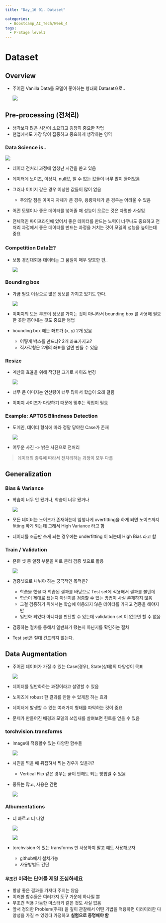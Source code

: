 ```yaml
---
title: "Day_16 01. Dataset"

categories:
  - Boostcamp_AI_Tech/Week_4
tags:
  - P-Stage level1
---
```


# Dataset

## Overview

- 주어진 Vanilla Data를 모델이 좋아하는 형태의 Dataset으로..

    ![]({{site.url}}/assets/images/2021-08-24-09-24-23.png)

## Pre-processing (전처리)

- 생각보다 많은 시간이 소요되고 굉장히 중요한 작업
- 현업에서도 가장 많이 집중하고 중요하게 생각하는 영역

### Data Science is..

![]({{site.url}}/assets/images/2021-08-24-09-28-38.png)

- 데이터 전처리 과정에 엄청난 시간을 쏟고 있음
- 데이터에 노이즈, 이상치, null값, 알 수 없는 값들이 너무 많이 들어있음
- 그러나 이미지 같은 경우 이상한 값들이 많이 없음
  - 주의할 점은 이미지 자체가 큰 경우, 용량자체가 큰 경우는 어려울 수 있음

- 어떤 모델이나 좋은 데이터를 넣어줄 때 성능이 오르는 것은 자명한 사실임

- 전체적인 파이프라인에 있어서 좋은 데이터를 만드는 노력이 너무나도 중요하고 전처리 과정에서 좋은 데이터를 만드는 과정을 거치는 것이 모델의 성능을 높이는데 중요

### Competition Data는?

- 보통 경진대회용 데이터는 그 품질이 매우 양호한 편..

    ![]({{site.url}}/assets/images/2021-08-24-09-34-11.png)

### Bounding box

- 가끔 필요 이상으로 많은 정보를 가지고 있기도 한다.

    ![]({{site.url}}/assets/images/2021-08-24-09-35-22.png)

- 이미지의 모든 부분이 정보를 가지는 것이 아니라서 bounding box 를 사용해 필요한 곳만 뽑아내는 것도 중요한 벙법
- bounding box 에는 좌표가 (x, y) 2개 있음
  - 어떻게 박스를 만드냐? 2개 좌표가지고?
  - 직사각형은 2개의 좌표를 알면 만들 수 있음

### Resize

- 계산의 효율을 위해 적당한 크기로 사이즈 변경

    ![]({{site.url}}/assets/images/2021-08-24-09-38-39.png)

- 너무 큰 이미지는 연산량이 너무 많아서 학습이 오래 걸림
- 이미지 사이즈가 다양하기 때문에 맞추는 작업이 필요

### Example: APTOS Blindness Detection

- 도메인, 데이터 형식에 따라 정말 당야한 Case가 존재

    ![]({{site.url}}/assets/images/2021-08-24-09-40-55.png)

- 어두운 사진 -> 밝은 사진으로 전처리

> 데이터의 종류에 따라서 전처리하는 과정이 모두 다름

## Generalization

### Bias & Variance

- 학습이 너무 안 됐거나, 학습이 너무 됐거나

    ![]({{site.url}}/assets/images/2021-08-24-09-46-30.png)

- 모든 데이터는 노이즈가 존재하는데 엄청나게 overfitting을 하게 되면 노이즈까지 fitting 하게 되는데 그래서 High Variance 라고 함
- 데이터를 조금만 쓰게 되는 경우에는 underfitting 이 되는데 High Bias 라고 함

### Train / Validation

- 훈련 셋 중 일정 부분을 따로 분리 검증 셋으로 활용

    ![]({{site.url}}/assets/images/2021-08-24-09-49-15.png)

- 검증셋으로 나눠야 하는 궁극적인 목적은?
  - 학습을 했을 때 학습된 결과를 바탕으로 Test set에 적용해서 결과를 볼텐데
  - 학습이 제대로 됐는지 아닌지를 검증할 수 있는 방법이 사실 존재하지 않음
  - 그걸 검증하기 위해서는 학습에 이용되지 않은 데이터를 가지고 검증을 해야지만 
  - 일반화 되었다 아니다를 판단할 수 있는데 validation set 이 없으면 할 수 없음
- 검증하는 절차를 통해서 일반화가 됐는지 아닌지를 확인하는 절차
- Test set은 절대 건드리지 않는다.

## Data Augmentation

- 주어진 데이터가 가질 수 있는 Case(경우), State(상태)의 다양성이 목표

    ![]({{site.url}}/assets/images/2021-08-24-09-53-05.png)

- 데이터를 일반화하는 과정이라고 설명할 수 있음
- 노이즈에 robust 한 결과를 만들 수 있게끔 하는 효과
- 데이터에 발생할 수 있는 여러가지 형태를 파악하는 것이 중요
- 문제가 만들어진 배경과 모델의 쓰임새를 살펴보면 힌트를 얻을 수 있음

### torchvision.transforms

- Image에 적용할수 있는 다양한 함수들

    ![]({{site.url}}/assets/images/2021-08-24-09-56-39.png)

- 사진을 찍을 때 뒤집혀서 찍는 경우가 있을까?
  - Vertical Flip 같은 경우는 굳이 안해도 되는 방법일 수 있음

- 종류는 많고, 사용은 간편

    ![]({{site.url}}/assets/images/2021-08-24-09-58-26.png)

### Albumentations

- 더 빠르고 더 다양

    ![]({{site.url}}/assets/images/2021-08-24-09-59-27.png)

    ![]({{site.url}}/assets/images/2021-08-24-10-00-28.png)

- torchvision 에 있는 transforms 만 사용하지 말고 얘도 사용해보자
  - github에서 설치가능
  - 사용방법도 간단

### `무조건` 이라는 단어를 제일 조심하세요

- 항상 좋은 결과를 가져다 주지는 않음
- 이러한 함수들은 여러가지 도구 가운데 하나일 뿐
- 무조건 적용 가능한 마스터키 같은 것도 사실 없음
- 앞서 정의한 Problem(주제) 을 깊이 관찰해서 어떤 기법을 적용하면 이러이러한 다양성을 가질 수 있겠다 가정하고 **실험으로 증명해야 함**






